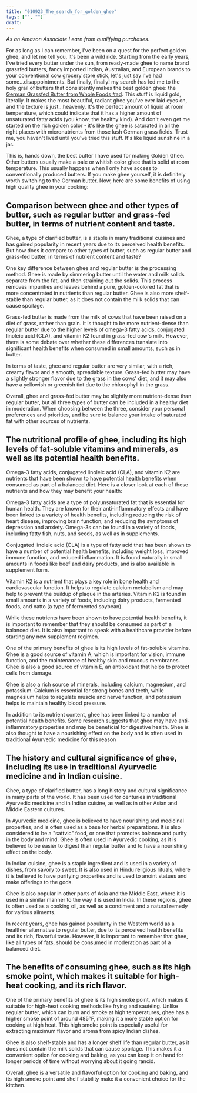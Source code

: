 ```yaml
---
title: "010923_The_search_for_golden_ghee"
tags: ["", ""]
draft: 
---
```


*As an Amazon Associate I earn from qualifying purchases.*

For as long as I can remember, I've been on a quest for the perfect golden ghee, and let me tell you, it's been a wild ride. Starting from the early years, I've tried every butter under the sun, from ready-made ghee to name brand grassfed butters, fancy imported Indian, Australian, and European brands to your conventional cow grocery store stick, let's just say I've had some...disappointments. But finally, finally! my search has led me to the holy grail of butters that consistently makes the best golden ghee: the [German Grassfed Butter from Whole Foods #ad](https://amzn.to/3GszwBt). This stuff is liquid gold, literally. It makes the most beautiful, radiant ghee you've ever laid eyes on, and the texture is just...heavenly. It's the perfect amount of liquid at room temperature, which could indicate that it has a higher amount of unsaturated fatty acids (you know, the healthy kind). And don't even get me started on the rich golden color - it's like the ghee is saturated in all the right places with micronutrients from those lush German grass fields. Trust me, you haven't lived until you've tried this stuff. It's like liquid sunshine in a jar.

This is, hands down, the best butter I have used for making Golden Ghee. Other butters usually make a pale or whitish color ghee that is solid at room temperature. This usually happens when I only have access to conventionally produced butters. If you make ghee yourself, it is definitely worth switching to the German butter. Now, here are some benefits of using high quality ghee in your cooking:

## Comparison between ghee and other types of butter, such as regular butter and grass-fed butter, in terms of nutrient content and taste. 

Ghee, a type of clarified butter, is a staple in many traditional cuisines and has gained popularity in recent years due to its perceived health benefits. But how does it compare to other types of butter, such as regular butter and grass-fed butter, in terms of nutrient content and taste?

One key difference between ghee and regular butter is the processing method. Ghee is made by simmering butter until the water and milk solids separate from the fat, and then straining out the solids. This process removes impurities and leaves behind a pure, golden-colored fat that is more concentrated in nutrients than regular butter. Ghee is also more shelf-stable than regular butter, as it does not contain the milk solids that can cause spoilage.

Grass-fed butter is made from the milk of cows that have been raised on a diet of grass, rather than grain. It is thought to be more nutrient-dense than regular butter due to the higher levels of omega-3 fatty acids, conjugated linoleic acid (CLA), and vitamin K2 found in grass-fed cow's milk. However, there is some debate over whether these differences translate into significant health benefits when consumed in small amounts, such as in butter.

In terms of taste, ghee and regular butter are very similar, with a rich, creamy flavor and a smooth, spreadable texture. Grass-fed butter may have a slightly stronger flavor due to the grass in the cows' diet, and it may also have a yellowish or greenish tint due to the chlorophyll in the grass.

Overall, ghee and grass-fed butter may be slightly more nutrient-dense than regular butter, but all three types of butter can be included in a healthy diet in moderation. When choosing between the three, consider your personal preferences and priorities, and be sure to balance your intake of saturated fat with other sources of nutrients.

## The nutritional profile of ghee, including its high levels of fat-soluble vitamins and minerals, as well as its potential health benefits.

Omega-3 fatty acids, conjugated linoleic acid (CLA), and vitamin K2 are nutrients that have been shown to have potential health benefits when consumed as part of a balanced diet. Here is a closer look at each of these nutrients and how they may benefit your health:

Omega-3 fatty acids are a type of polyunsaturated fat that is essential for human health. They are known for their anti-inflammatory effects and have been linked to a variety of health benefits, including reducing the risk of heart disease, improving brain function, and reducing the symptoms of depression and anxiety. Omega-3s can be found in a variety of foods, including fatty fish, nuts, and seeds, as well as in supplements.

Conjugated linoleic acid (CLA) is a type of fatty acid that has been shown to have a number of potential health benefits, including weight loss, improved immune function, and reduced inflammation. It is found naturally in small amounts in foods like beef and dairy products, and is also available in supplement form.

Vitamin K2 is a nutrient that plays a key role in bone health and cardiovascular function. It helps to regulate calcium metabolism and may help to prevent the buildup of plaque in the arteries. Vitamin K2 is found in small amounts in a variety of foods, including dairy products, fermented foods, and natto (a type of fermented soybean).

While these nutrients have been shown to have potential health benefits, it is important to remember that they should be consumed as part of a balanced diet. It is also important to speak with a healthcare provider before starting any new supplement regimen.

One of the primary benefits of ghee is its high levels of fat-soluble vitamins. Ghee is a good source of vitamin A, which is important for vision, immune function, and the maintenance of healthy skin and mucous membranes. Ghee is also a good source of vitamin E, an antioxidant that helps to protect cells from damage.

Ghee is also a rich source of minerals, including calcium, magnesium, and potassium. Calcium is essential for strong bones and teeth, while magnesium helps to regulate muscle and nerve function, and potassium helps to maintain healthy blood pressure.

In addition to its nutrient content, ghee has been linked to a number of potential health benefits. Some research suggests that ghee may have anti-inflammatory properties and may be beneficial for digestive health. Ghee is also thought to have a nourishing effect on the body and is often used in traditional Ayurvedic medicine for this reason


## The history and cultural significance of ghee, including its use in traditional Ayurvedic medicine and in Indian cuisine.

Ghee, a type of clarified butter, has a long history and cultural significance in many parts of the world. It has been used for centuries in traditional Ayurvedic medicine and in Indian cuisine, as well as in other Asian and Middle Eastern cultures.

In Ayurvedic medicine, ghee is believed to have nourishing and medicinal properties, and is often used as a base for herbal preparations. It is also considered to be a "sattvic" food, or one that promotes balance and purity in the body and mind. Ghee is often used in Ayurvedic cooking, as it is believed to be easier to digest than regular butter and to have a nourishing effect on the body.

In Indian cuisine, ghee is a staple ingredient and is used in a variety of dishes, from savory to sweet. It is also used in Hindu religious rituals, where it is believed to have purifying properties and is used to anoint statues and make offerings to the gods.

Ghee is also popular in other parts of Asia and the Middle East, where it is used in a similar manner to the way it is used in India. In these regions, ghee is often used as a cooking oil, as well as a condiment and a natural remedy for various ailments.

In recent years, ghee has gained popularity in the Western world as a healthier alternative to regular butter, due to its perceived health benefits and its rich, flavorful taste. However, it is important to remember that ghee, like all types of fats, should be consumed in moderation as part of a balanced diet.


## The benefits of consuming ghee, such as its high smoke point, which makes it suitable for high-heat cooking, and its rich flavor.

 One of the primary benefits of ghee is its high smoke point, which makes it suitable for high-heat cooking methods like frying and sautéing. Unlike regular butter, which can burn and smoke at high temperatures, ghee has a higher smoke point of around 485°F, making it a more stable option for cooking at high heat. This high smoke point is especially useful for extracting maximum flavor and aroma from spicy Indian dishes. 

Ghee is also shelf-stable and has a longer shelf life than regular butter, as it does not contain the milk solids that can cause spoilage. This makes it a convenient option for cooking and baking, as you can keep it on hand for longer periods of time without worrying about it going rancid.

Overall, ghee is a versatile and flavorful option for cooking and baking, and its high smoke point and shelf stability make it a convenient choice for the kitchen.